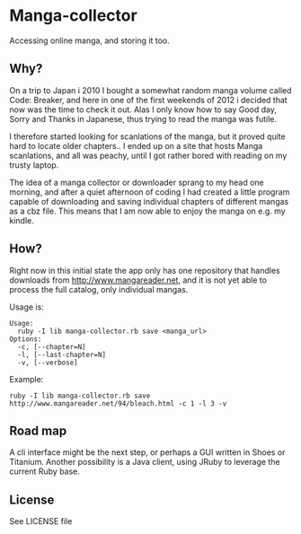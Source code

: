 Manga-collector
===============

Accessing online manga, and storing it too.

Why?
----

On a trip to Japan i 2010 I bought a somewhat random manga volume called Code: Breaker, and here in one of the first weekends of 2012 i decided that now was the time to check it out. 
Alas I only know how to say Good day, Sorry and Thanks in Japanese, thus trying to read the manga was futile.

I therefore started looking for scanlations of the manga, but it proved quite hard to locate older chapters.. 
I ended up on a site that hosts Manga scanlations, and all was peachy, until I got rather bored with reading on my trusty laptop. 

The idea of a manga collector or downloader sprang to my head one morning, and after a quiet afternoon of coding I had created a little program capable of downloading and saving individual chapters of different mangas as a cbz file. 
This means that I am now able to enjoy the manga on e.g. my kindle.

How?
----

Right now in this initial state the app only has one repository that handles downloads from http://www.mangareader.net, and it is not yet able to process the full catalog, only individual mangas. 

Usage is:

    Usage:
      ruby -I lib manga-collector.rb save <manga_url>
    Options:
      -c, [--chapter=N]
      -l, [--last-chapter=N]
      -v, [--verbose]

Example:

    ruby -I lib manga-collector.rb save http://www.mangareader.net/94/bleach.html -c 1 -l 3 -v

Road map
--------

A cli interface might be the next step, or perhaps a GUI written in Shoes or Titanium. Another possibility is a Java client, using JRuby to leverage the current Ruby base.

License
-------
See LICENSE file

